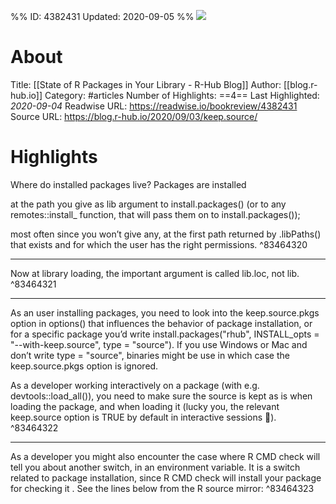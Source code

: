 %%
ID: 4382431
Updated: 2020-09-05
%%
![](https://readwise-assets.s3.amazonaws.com/static/images/article0.00998d930354.png)

# About
Title: [[State of R Packages in Your Library - R-Hub Blog]]
Author: [[blog.r-hub.io]]
Category: #articles
Number of Highlights: ==4==
Last Highlighted: *2020-09-04*
Readwise URL: https://readwise.io/bookreview/4382431
Source URL: https://blog.r-hub.io/2020/09/03/keep.source/


# Highlights 
Where do installed packages live?
Packages are installed

at the path you give as lib argument to install.packages() (or to any remotes::install_ function, that will pass them on to install.packages());

most often since you won’t give any, at the first path returned by .libPaths() that exists and for which the user has the right permissions.  ^83464320

---

Now at library loading, the important argument is called lib.loc, not lib.  ^83464321

---

As an user installing packages, you need to look into the keep.source.pkgs option in options() that influences the behavior of package installation, or for a specific package you’d write install.packages("rhub", INSTALL_opts = "--with-keep.source", type = "source"). If you use Windows or Mac and don’t write type = "source", binaries might be use in which case the keep.source.pkgs option is ignored.

As a developer working interactively on a package (with e.g. devtools::load_all()), you need to make sure the source is kept as is when loading the package, and when loading it (lucky you, the relevant keep.source option is TRUE by default in interactive sessions 🎉).  ^83464322

---

As a developer you might also encounter the case where R CMD check will tell you about another switch, in an environment variable. It is a switch related to package installation, since R CMD check will install your package for checking it . See the lines below from the R source mirror:  ^83464323


